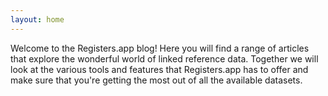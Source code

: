 ```yaml
---
layout: home
---
```

Welcome to the Registers.app blog! Here you will find a range of articles that explore the wonderful world of linked reference data. Together we will look at the various tools and features that Registers.app has to offer and make sure that you're getting the most out of all the available datasets.
